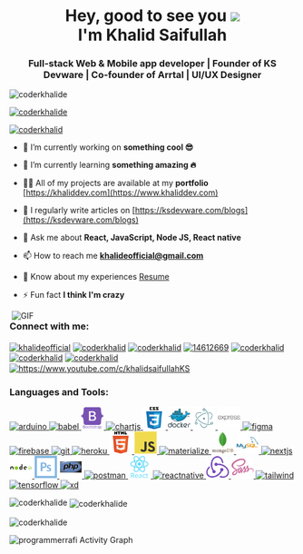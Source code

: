 <h1 align="center">Hey, good to see you <img src="https://emojis.slackmojis.com/emojis/images/1531849430/4246/blob-sunglasses.gif?1531849430" width="30"/><br />I'm Khalid Saifullah</h1>
<h3 align="center">Full-stack Web & Mobile app developer | Founder of KS Devware | Co-founder of Arrtal | UI/UX Designer</h3>

<p align="left"> <img src="https://komarev.com/ghpvc/?username=coderkhalide&label=Profile%20views&color=0e75b6&style=flat" alt="coderkhalide" /> </p>

<p align="left"> <a href="https://github.com/ryo-ma/github-profile-trophy"><img src="https://github-profile-trophy.vercel.app/?username=coderkhalide" alt="coderkhalide" /></a> </p>

<p align="left"> <a href="https://twitter.com/coderkhalid" target="blank"><img src="https://img.shields.io/twitter/follow/coderkhalid?logo=twitter&style=for-the-badge" alt="coderkhalid" /></a> </p>

- 🔭 I’m currently working on **something cool 😎**

- 🌱 I’m currently learning **something amazing 🔥**

- 👨‍💻 All of my projects are available at my **portfolio** [https://khaliddev.com](https://www.khaliddev.com)

- 📝 I regularly write articles on [https://ksdevware.com/blogs](https://ksdevware.com/blogs)

- 💬 Ask me about **React, JavaScript, Node JS, React native**

- 📫 How to reach me **khalideofficial@gmail.com**

- 📄 Know about my experiences [Resume](https://drive.google.com/file/d/1jI61RQ1OE812tUINMuLwkAZGHm0aF7a0/view?usp=sharing)

- ⚡ Fun fact **I think I'm crazy**

<img align="right" alt="GIF" src="https://media.giphy.com/media/836HiJc7pgzy8iNXCn/giphy.gif" width="500" height="auto" />

<h3 align="left">Connect with me:</h3>
<p align="left">
<a href="https://codepen.io/khalideofficial" target="_blank"><img align="center" src="https://cdn.jsdelivr.net/npm/simple-icons@3.0.1/icons/codepen.svg" alt="khalideofficial" height="30" width="40" /></a>
<a href="https://twitter.com/coderkhalid" target="_blank"><img align="center" src="https://cdn.jsdelivr.net/npm/simple-icons@v3/icons/twitter.svg" alt="coderkhalid" height="30" width="40" /></a>
<a href="https://linkedin.com/in/coderkhalid" target="_blank"><img align="center" src="https://cdn.jsdelivr.net/npm/simple-icons@3.0.1/icons/linkedin.svg" alt="coderkhalid" height="30" width="40" /></a>
<a href="https://stackoverflow.com/users/14612669" target="_blank"><img align="center" src="https://cdn.jsdelivr.net/npm/simple-icons@3.0.1/icons/stackoverflow.svg" alt="14612669" height="30" width="40" /></a>
<a href="https://fb.com/coderkhalid" target="_blank"><img align="center" src="https://cdn.jsdelivr.net/npm/simple-icons@3.0.1/icons/facebook.svg" alt="coderkhalid" height="30" width="40" /></a>
<a href="https://instagram.com/coderkhalid" target="_blank"><img align="center" src="https://cdn.jsdelivr.net/npm/simple-icons@3.0.1/icons/instagram.svg" alt="coderkhalid" height="30" width="40" /></a>
<a href="https://dribbble.com/coderkhalid" target="_blank"><img align="center" src="https://cdn.jsdelivr.net/npm/simple-icons@3.1.0/icons/dribbble.svg" alt="coderkhalid" height="30" width="40" /></a>
<a href="https://www.youtube.com/c/khalidsaifullahKS" target="_blank"><img align="center" src="https://cdn.jsdelivr.net/npm/simple-icons@3.1.0/icons/youtube.svg" alt="https://www.youtube.com/c/khalidsaifullahKS" height="30" width="40" /></a>
</p>

<h3 align="left">Languages and Tools:</h3>
<p align="left"> <a href="https://www.arduino.cc/" target="_blank"> <img src="https://cdn.worldvectorlogo.com/logos/arduino-1.svg" alt="arduino" width="40" height="40"/> </a> <a href="https://babeljs.io/" target="_blank"> <img src="https://www.vectorlogo.zone/logos/babeljs/babeljs-icon.svg" alt="babel" width="40" height="40"/> </a> <a href="https://getbootstrap.com" target="_blank"> <img src="https://raw.githubusercontent.com/devicons/devicon/master/icons/bootstrap/bootstrap-plain-wordmark.svg" alt="bootstrap" width="40" height="40"/> </a> <a href="https://www.chartjs.org" target="_blank"> <img src="https://www.chartjs.org/media/logo-title.svg" alt="chartjs" width="40" height="40"/> </a> <a href="https://www.w3schools.com/css/" target="_blank"> <img src="https://raw.githubusercontent.com/devicons/devicon/master/icons/css3/css3-original-wordmark.svg" alt="css3" width="40" height="40"/> </a> <a href="https://www.docker.com/" target="_blank"> <img src="https://raw.githubusercontent.com/devicons/devicon/master/icons/docker/docker-original-wordmark.svg" alt="docker" width="40" height="40"/> </a> <a href="https://www.electronjs.org" target="_blank"> <img src="https://raw.githubusercontent.com/devicons/devicon/master/icons/electron/electron-original.svg" alt="electron" width="40" height="40"/> </a> <a href="https://expressjs.com" target="_blank"> <img src="https://raw.githubusercontent.com/devicons/devicon/master/icons/express/express-original-wordmark.svg" alt="express" width="40" height="40"/> </a> <a href="https://www.figma.com/" target="_blank"> <img src="https://www.vectorlogo.zone/logos/figma/figma-icon.svg" alt="figma" width="40" height="40"/> </a> <a href="https://firebase.google.com/" target="_blank"> <img src="https://www.vectorlogo.zone/logos/firebase/firebase-icon.svg" alt="firebase" width="40" height="40"/> </a> <a href="https://git-scm.com/" target="_blank"> <img src="https://www.vectorlogo.zone/logos/git-scm/git-scm-icon.svg" alt="git" width="40" height="40"/> </a> <a href="https://heroku.com" target="_blank"> <img src="https://www.vectorlogo.zone/logos/heroku/heroku-icon.svg" alt="heroku" width="40" height="40"/> </a> <a href="https://www.w3.org/html/" target="_blank"> <img src="https://raw.githubusercontent.com/devicons/devicon/master/icons/html5/html5-original-wordmark.svg" alt="html5" width="40" height="40"/> </a> <a href="https://developer.mozilla.org/en-US/docs/Web/JavaScript" target="_blank"> <img src="https://raw.githubusercontent.com/devicons/devicon/master/icons/javascript/javascript-original.svg" alt="javascript" width="40" height="40"/> </a> <a href="https://materializecss.com/" target="_blank"> <img src="https://raw.githubusercontent.com/prplx/svg-logos/5585531d45d294869c4eaab4d7cf2e9c167710a9/svg/materialize.svg" alt="materialize" width="40" height="40"/> </a> <a href="https://www.mongodb.com/" target="_blank"> <img src="https://raw.githubusercontent.com/devicons/devicon/master/icons/mongodb/mongodb-original-wordmark.svg" alt="mongodb" width="40" height="40"/> </a> <a href="https://www.mysql.com/" target="_blank"> <img src="https://raw.githubusercontent.com/devicons/devicon/master/icons/mysql/mysql-original-wordmark.svg" alt="mysql" width="40" height="40"/> </a> <a href="https://nextjs.org/" target="_blank"> <img src="https://cdn.worldvectorlogo.com/logos/nextjs-3.svg" alt="nextjs" width="40" height="40"/> </a> <a href="https://nodejs.org" target="_blank"> <img src="https://raw.githubusercontent.com/devicons/devicon/master/icons/nodejs/nodejs-original-wordmark.svg" alt="nodejs" width="40" height="40"/> </a> <a href="https://www.photoshop.com/en" target="_blank"> <img src="https://raw.githubusercontent.com/devicons/devicon/master/icons/photoshop/photoshop-line.svg" alt="photoshop" width="40" height="40"/> </a> <a href="https://www.php.net" target="_blank"> <img src="https://raw.githubusercontent.com/devicons/devicon/master/icons/php/php-original.svg" alt="php" width="40" height="40"/> </a> <a href="https://postman.com" target="_blank"> <img src="https://www.vectorlogo.zone/logos/getpostman/getpostman-icon.svg" alt="postman" width="40" height="40"/> </a> <a href="https://reactjs.org/" target="_blank"> <img src="https://raw.githubusercontent.com/devicons/devicon/master/icons/react/react-original-wordmark.svg" alt="react" width="40" height="40"/> </a> <a href="https://reactnative.dev/" target="_blank"> <img src="https://reactnative.dev/img/header_logo.svg" alt="reactnative" width="40" height="40"/> </a> <a href="https://redux.js.org" target="_blank"> <img src="https://raw.githubusercontent.com/devicons/devicon/master/icons/redux/redux-original.svg" alt="redux" width="40" height="40"/> </a> <a href="https://sass-lang.com" target="_blank"> <img src="https://raw.githubusercontent.com/devicons/devicon/master/icons/sass/sass-original.svg" alt="sass" width="40" height="40"/> </a> <a href="https://tailwindcss.com/" target="_blank"> <img src="https://www.vectorlogo.zone/logos/tailwindcss/tailwindcss-icon.svg" alt="tailwind" width="40" height="40"/> </a> <a href="https://www.tensorflow.org" target="_blank"> <img src="https://www.vectorlogo.zone/logos/tensorflow/tensorflow-icon.svg" alt="tensorflow" width="40" height="40"/> </a> <a href="https://www.adobe.com/products/xd.html" target="_blank"> <img src="https://cdn.worldvectorlogo.com/logos/adobe-xd.svg" alt="xd" width="40" height="40"/> </a> </p>

<p><img align="left" src="https://github-readme-stats.vercel.app/api/top-langs?username=coderkhalide&show_icons=true&locale=en&layout=compact" alt="coderkhalide" /></p>

<p>&nbsp;<img align="center" src="https://github-readme-stats.vercel.app/api?username=coderkhalide&show_icons=true&locale=en" alt="coderkhalide" /></p>

<p><img align="center" src="https://github-readme-streak-stats.herokuapp.com/?user=coderkhalide&" alt="coderkhalide" /></p>

<img alt="programmerrafi Activity Graph" src="https://activity-graph.herokuapp.com/graph?username=coderkhalide&bg_color=0D1117&color=5BCDEC&line=5BCDEC&point=FFFFFF&hide_border=true" />
